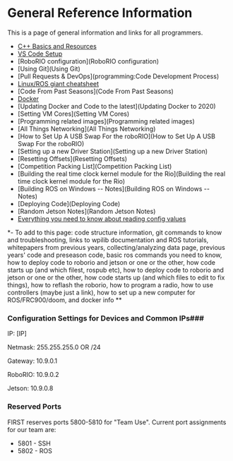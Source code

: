 #  General Reference Information # 

This is a page of general information and links for all programmers.

  - [C++ Basics and Resources](programming:curriculum:c_basics)
  - [VS Code Setup](programming:vscode_setup)
  - [RoboRIO configuration](RoboRIO configuration)
  - [Using Git](Using Git)
  - [Pull Requests & DevOps](programming:Code Development Process)
  - [Linux/ROS giant cheatsheet](https://docs.google.com/document/d/1rU2lCCipY55Jy3YThSqUsE7sKk2xqhTazU0eEDVUNUA/edit)
  - [Code From Past Seasons](Code From Past Seasons)
  - [Docker](Docker)
  - [Updating Docker and Code to the latest](Updating Docker to 2020)
  - [Setting VM Cores](Setting VM Cores)
  - [Programming related images](Programming related images)
  - [All Things Networking](All Things Networking)
  - [How to Set Up A USB Swap For the roboRIO](How to Set Up A USB Swap For the roboRIO)
  - [Setting up a new Driver Station](Setting up a new Driver Station)
  - [Resetting Offsets](Resetting Offsets)
  - [Competition Packing List](Competition Packing List)
  - [Building the real time clock kernel module for the Rio](Building the real time clock kernel module for the Rio)
  - [Building ROS on Windows -- Notes](Building ROS on Windows -- Notes)
  - [Deploying Code](Deploying Code)
  - [Random Jetson Notes](Random Jetson Notes)
  - [Everything you need to know about reading config values](reading_config_values)

*- To add to this page: code structure information, git commands to know and troubleshooting, links to wpilib documentation and ROS tutorials, whitepapers from previous years, collecting/analyzing data page, previous years' code and preseason code, basic ros commands you need to know, how to deploy code to roborio and jetson or one or the other, how code starts up (and which filest, rospub etc), how to deploy code to roborio and jetson or one or the other, how code starts up (and which files to edit to fix things), how to reflash the roborio, how to program a radio, how to use controllers (maybe just a link), how to set up a new computer for ROS/FRC900/doom, and docker info **

###  Configuration Settings for Devices and Common IPs### 

IP: [IP]

Netmask: 255.255.255.0 OR /24

Gateway: 10.9.0.1

RoboRIO: 10.9.0.2

Jetson: 10.9.0.8

###  Reserved Ports ### 

FIRST reserves ports 5800-5810 for "Team Use". Current port assignments for our team are:
  - 5801 - SSH
  - 5802 - ROS
